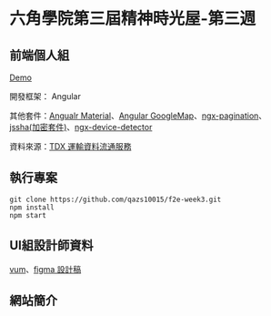 # 六角學院第三屆精神時光屋-第三週
## 前端個人組

[Demo](https://qazs10015.github.io/f2e-week3)

開發框架： Angular

 其他套件：[Angualr Material](https://material.angular.io/)、[Angular GoogleMap](https://github.com/angular/components/tree/master/src/google-maps)、[ngx-pagination](https://www.npmjs.com/package/ngx-pagination)、[jssha(加密套件)](https://github.com/Caligatio/jsSHA)、[ngx-device-detector](https://github.com/KoderLabs/ngx-device-detector#readme)

資料來源：[TDX 運輸資料流通服務](https://tdx.transportdata.tw/api-service/swagger)

## 執行專案
```
git clone https://github.com/qazs10015/f2e-week3.git
npm install
npm start
```

## UI組設計師資料

[vum](https://2021.thef2e.com/users/6296432819610583154?week=3&type=1)、[figma 設計稿](https://www.figma.com/file/I9HRHRRM2xtTFhoGuJjcJn/The-F2E_week3?node-id=197%3A4243)

## 網站簡介



